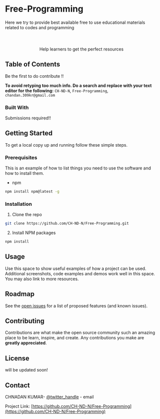 # Free-Programming
Here we try to provide best available free to use educational materials related to codes and programming 
<!--
*** Thanks for checking out this README. If you have a suggestion that would
*** make this better, please fork the repo and create a pull request or simply open
*** an issue with the tag "enhancement".
*** Thanks again! Now go create something AMAZING! :D
***
***
***
*** To avoid retyping too much info. Do a search and replace for the following:
*** CH-ND-N,Free-Programming, chandan.309kr@gmail.com
-->





<!-- PROJECT SHIELDS -->
<!--
*** I'm using markdown  for readability.
*** Reference links[are here](https://guides.github.com/features/mastering-markdown/).
*** See the bottom of this document for the declaration of the reference variables
*** for contributors-url, forks-url, etc. This is an optional, concise syntax you may use.
-->


<!-- PROJECT LOGO -->
<br />
<p align="center">
  <a href="https://github.com/CH-ND-N/Free-Programming/edit/main">
    
  </a>

  <h3 align="center"></h3>

  <p align="center">
  Help learners to get the perfect resources
    <br />
   
</p>



<!-- TABLE OF CONTENTS -->
## Table of Contents
Be the first to do contribute !!




<!-- ABOUT THE PROJECT -->

**To avoid retyping too much info. Do a search and replace with your text editor for the following:**
`CH-ND-N`, `Free-Programming`, `chandan.309kr@gmail.com`


### Built With
  
Submissions required!!





<!-- GETTING STARTED -->
## Getting Started

To get a local copy up and running follow these simple steps.

### Prerequisites

This is an example of how to list things you need to use the software and how to install them.
* npm
```sh
npm install npm@latest -g
```

### Installation

1. Clone the repo
```sh
git clone https://github.com/CH-ND-N/Free-Programming.git
```
2. Install NPM packages
```sh
npm install
```



<!-- USAGE EXAMPLES -->
## Usage

Use this space to show useful examples of how a project can be used. Additional screenshots, code examples and demos work well in this space. You may also link to more resources.



<!-- ROADMAP -->
## Roadmap

See the [open issues](https://github.com/CH-ND-N/Free-Programming/issues) for a list of proposed features (and known issues).



<!-- CONTRIBUTING -->
## Contributing

Contributions are what make the open source community such an amazing place to be learn, inspire, and create. Any contributions you make are **greatly appreciated**.


<!-- LICENSE -->
## License

will be updated soon!


<!-- CONTACT -->
## Contact

CHNADAN KUMAR- [@twitter_handle](https://twitter.com/twitter_handle) - email

Project Link: [https://github.com/CH-ND-N/Free-Programming](https://github.com/CH-ND-N/Free-Programming)








<!-- MARKDOWN LINKS & IMAGES -->
<!-- https://www.markdownguide.org/basic-syntax/#reference-style-links -->
[contributors-shield]: https://img.shields.io/github/contributors/github_username/repo.svg?style=flat-square
[contributors-url]: https://github.com/github_username/repo/graphs/contributors
[forks-shield]: https://img.shields.io/github/forks/github_username/repo.svg?style=flat-square
[forks-url]: https://github.com/github_username/repo/network/members
[stars-shield]: https://img.shields.io/github/stars/github_username/repo.svg?style=flat-square
[stars-url]: https://github.com/github_username/repo/stargazers
[issues-shield]: https://img.shields.io/github/issues/github_username/repo.svg?style=flat-square
[issues-url]: https://github.com/github_username/repo/issues
[license-shield]: https://img.shields.io/github/license/github_username/repo.svg?style=flat-square
[license-url]: https://github.com/github_username/repo/blob/master/LICENSE.txt
[linkedin-shield]: https://img.shields.io/badge/-LinkedIn-black.svg?style=flat-square&logo=linkedin&colorB=555
[linkedin-url]: https://linkedin.com/in/github_username
[product-screenshot]: images/screenshot.png

